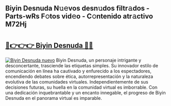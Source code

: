 ## Biyin Desnuda N𝚞𝚎vos desn𝚞dos filtr𝚊dos - Parts-wRs F𝚘tos vid𝚎o - C𝚘ntenido atr𝚊ctivo M72Hj

# <h2><a href="http://mb6aqar.tromn.icu/?c=Biyin+Desnuda">🔗👉👉👉 Biyin Desnuda 🔗🔗</a></h2>

[![Biyin Desnuda nuevo](https://i.imgur.com/pEAQMta.gif)](http://mb6aqar.tromn.icu/?c=Biyin+Desnuda)
Biyin Desnuda, un personaje intrigante y desconcertante, trasciende las etiquetas simples. Su innovador estilo de comunicación en línea ha cautivado y enfurecido a los espectadores, encendiendo debates sobre ética, autorrepresentación y la naturaleza evolutiva de las comunidades virtuales. Independientemente de sus decisiones futuras, su huella en la comunidad virtual es imborrable. Con una dedicación inquebrantable y un encanto innegable, el progreso de Biyin Desnuda en el panorama virtual es imparable.
